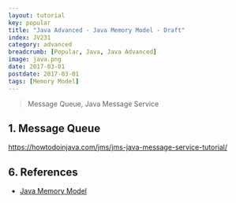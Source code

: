 ```yaml
---
layout: tutorial
key: popular
title: "Java Advanced - Java Memory Model - Draft"
index: JV231
category: advanced
breadcrumb: [Popular, Java, Java Advanced]
image: java.png
date: 2017-03-01
postdate: 2017-03-01
tags: [Memory Model]
---
```


> Message Queue, Java Message Service

## 1. Message Queue
https://howtodoinjava.com/jms/jms-java-message-service-tutorial/

## 6. References
* [Java Memory Model](http://tutorials.jenkov.com/java-concurrency/java-memory-model.html)
